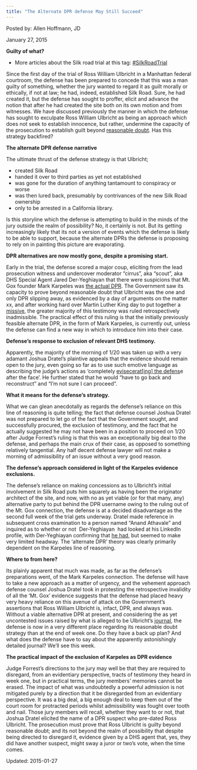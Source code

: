 ```yaml
---
title: "The Alternate DPR defense May Still Succeed"
---
```



Posted by: Allen Hoffmann, JD

<span>January 27, 2015</span>
    
<p><strong>Guilty of what?</strong></p>
<ul>
<li>More articles about the Silk road trial at this tag: <a href="#">#SilkRoadTrial</a></li>
</ul>
<p>Since the first day of the trial of Ross William Ulbricht in a Manhattan federal courtroom, the defense has been prepared to concede that this was a man guilty of something, whether the jury wanted to regard it as guilt morally or ethically, if not at law; he had, indeed, established Silk Road. Sure, he had created it, but the defense has sought to proffer, elicit and advance the notion that after he had created the site both on its own motion and from witnesses. We have discussed previously the manner in which the defense has sought to exculpate Ross William Ulbricht as being an approach which does not seek to establish innocence, but rather, undermine the capacity of the prosecution to establish guilt beyond <a href="/2015/01/14/silk-road-trial1/" target="_blank">reasonable doubt</a>. Has this strategy backfired?</p>
<p><strong>The alternate DPR defense narrative</strong></p>
<p>The ultimate thrust of the defense strategy is that Ulbricht;</p>
<ul>
<li>created Silk Road</li>
<li>handed it over to third parties as yet not established</li>
<li>was gone for the duration of anything tantamount to conspiracy or worse</li>
<li>was then lured back, presumably by contrivances of the new Silk Road ownership</li>
<li>only to be arrested in a California library.</li>
</ul>
<p>Is this storyline which the defense is attempting to build in the minds of the jury outside the realm of possibility? No, it certainly is not. But its getting increasingly likely that its not a version of events which the defense is likely to be able to support, because the alternate DPRs the defense is proposing to rely on in painting this picture are evaporating.</p>
<p><strong>DPR alternatives are now mostly gone, despite a promising start.</strong></p>
<p>Early in the trial, the defense scored a major coup, eliciting from the lead prosecution witness and undercover moderator “cirrus”, aka “scout”, aka DHS Special Agent Jared Der-Yeghiayan that there were suspicions that Mt. Gox founder Mark Karpeles was <a href="/2015/01/19/ulbricht-day-two-onwards-alleged-mt-gox-connection/" target="_blank">the actual DPR</a>. The Government saw its capacity to prove beyond reasonable doubt that Ulbricht was the one and only DPR slipping away, as evidenced by a day of arguments on the matter xx, and after working hard over Martin Luther King day to put together a <a href="http://www.scribd.com/doc/253100323/154-1United-States-v-Ross-William-Ulbricht-14-Cr-68" target="_blank">missive</a>, the greater majority of this testimony was ruled retrospectively inadmissible. The practical effect of this ruling is that the initially previously feasible alternate DPR, in the form of Mark Karpeles, is currently out, unless the defense can find a new way in which to introduce him into their case.</p>
<p><strong>Defense’s response to exclusion of relevant DHS testimony.</strong></p>
<p>Apparently, the majority of the morning of 1/20 was taken up with a very adamant Joshua Dratel’s plaintive appeals that the evidence should remain open to the jury, even going so far as to use such emotive language as describing the judge’s actions as ‘completely <a href="http://www.wired.com/2015/silk-road-judge-eviscerates-mt-gox-ceo-karpeles-defense/" target="_blank">evisecerat[ing] the defens</a>e after the face’. He further stated that he would “have to go back and reconstruct” and &#8220;I&#8217;m not sure I can proceed&#8221;.</p>
<p><strong>What it means for the defense’s strategy.</strong></p>
<p>What we can glean anecdotally as regards the defense’s reliance on this line of reasoning is quite telling; the fact that defense counsel Joshua Dratel was not prepared to let go of the fact that the Government sought, and successfully procured, the exclusion of testimony, and the fact that he actually suggested he may not have been in a position to proceed on 1/20 after Judge Forrest’s ruling is that this was an exceptionally big deal to the defense, and perhaps the main crux of their case, as opposed to something relatively tangential. Any half decent defense lawyer will not make a morning of admissibility of an issue without a very good reason.</p>
<p><strong>The defense’s approach considered in light of the Karpeles evidence exclusions.</strong></p>
<p>The defense’s reliance on making concessions as to Ulbricht’s initial involvement in Silk Road puts him squarely as having been the originator architect of the site, and now, with no as yet viable (or for that many, any) alternative party to put behind the DPR username owing to the ruling out of the Mt. Gox connection, the defense is at a decided disadvantage as the second full week of the trial gets underway. Dratel made reference in subsequent cross examination to a person named “Anand Athavale” and inquired as to whether or not  Der-Yeghiayan  had looked at his LinkedIn profile, with Der-Yeghiayan confirming that <a href="http://arstechnica.com/tech-policy/2015/01/silk-road-trial-defense-struggles-to-show-jury-alternative-dprs/" target="_blank">he had</a>, but seemed to make very limited headway. The ‘alternate DPR’ theory was clearly primarily dependent on the Karpeles line of reasoning.</p>
<p><strong>Where to from here?</strong></p>
<p>Its plainly apparent that much was made, as far as the defense’s preparations went, of the Mark Karpeles connection. The defense will have to take a new approach as a matter of urgency, and the vehement approach defense counsel Joshua Dratel took in protesting the retrospective invalidity of all the ‘Mt. Gox’ evidence suggests that the defense had placed heavy very heavy reliance on this avenue of attack on the Government’s assertions that Ross William Ulbricht is, infact, DPR, and always was. Without a viable alternative DPR at present, and considering the as yet uncontested issues raised by what is alleged to be Ulbricht’s <a href="http://www.wired.com/2015/01/heres-secret-silk-road-journal-laptop-ross-ulbricht/" target="_blank">journal</a>, the defense is now in a very different place regarding its reasonable doubt strategy than at the end of week one. Do they have a back up plan? And what does the defense have to say about the apparently astonishingly detailed journal? We’ll see this week.</p>
<p><strong>The practical impact of the exclusion of Karpeles as DPR evidence</strong></p>
<p>Judge Forrest’s directions to the jury may well be that they are required to disregard, from an evidentiary perspective, tracts of testimony they heard in week one, but in practical terms, the jury members’ memories cannot be erased. The impact of what was undoubtedly a powerful admission is not mitigated purely by a direction that it be disregarded from an evidentiary perspective. It was a big deal, a big enough deal to keep them out of the court room for protracted periods whilst admissibility was fought over tooth and nail. Those jury members will recall, whether they want to or not, that Joshua Dratel elicited the name of a DPR suspect who pre-dated Ross Ulbricht. The prosecution must prove that Ross Ulbricht is guilty beyond reasonable doubt; and its not beyond the realm of possibility that despite being directed to disregard it, evidence given by a DHS agent that, yes, they did have another suspect, might sway a juror or two’s vote, when the time comes.</p>

Updated: 2015-01-27

